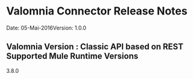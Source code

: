 Valomnia Connector Release Notes
=================================

Date: 05-Mai-2016Version: 1.0.0

Valomnia Version : Classic API based on REST 
Supported Mule Runtime Versions
--------------------------------
3.8.0